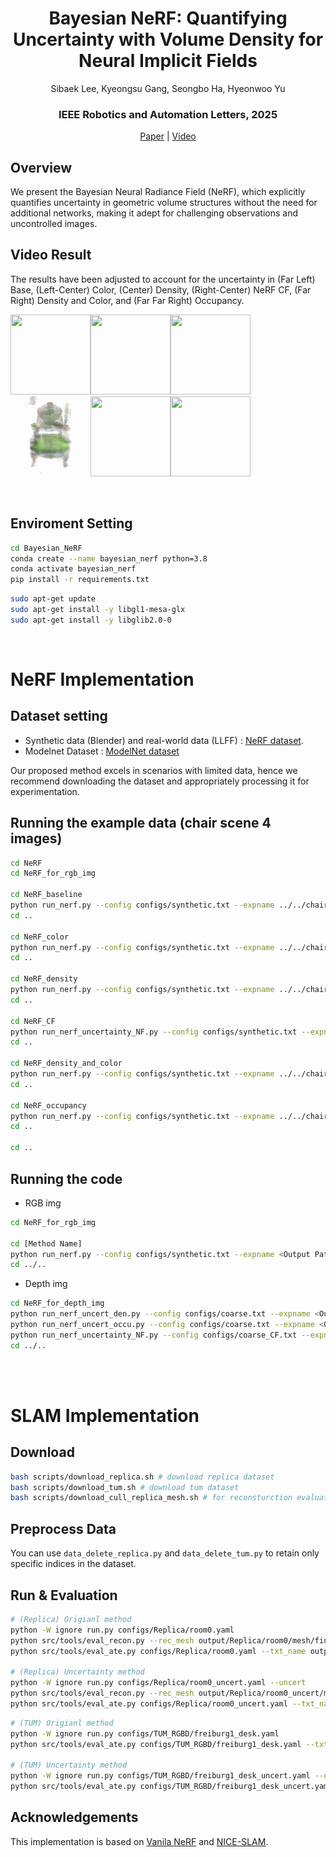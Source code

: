 <div align=center>
  
# Bayesian NeRF: Quantifying Uncertainty with Volume Density for Neural Implicit Fields

Sibaek Lee, Kyeongsu Gang, Seongbo Ha, Hyeonwoo Yu

<h3 align="center"> IEEE Robotics and Automation Letters, 2025 </h3>

[Paper](https://arxiv.org/abs/2404.06727) | [Video](https://youtu.be/wp5jW4S_jqo)

</div>

## Overview
We present the Bayesian Neural Radiance Field (NeRF), which explicitly quantifies uncertainty in geometric volume structures without the need for additional networks, making it adept for challenging observations and uncontrolled images. 

## Video Result
The results have been adjusted to account for the uncertainty in (Far Left) Base, (Left-Center) Color, (Center) Density, (Right-Center) NeRF CF, (Far Right) Density and Color, and (Far Far Right) Occupancy.

<img src="figs/4_ori.gif" width="128" height="128"/><img src="figs/4_col.gif" width="128" height="128"/><img src="figs/4_den.gif" width="128" height="128"/><img src="figs/4_cf.gif" width="128" height="128"/><img src="figs/4_dencol.gif" width="128" height="128"/><img src="figs/4_occu.gif" width="128" height="128"/>


<br/> 

## Enviroment Setting
```bash
cd Bayesian_NeRF
conda create --name bayesian_nerf python=3.8
conda activate bayesian_nerf
pip install -r requirements.txt
```

```bash
sudo apt-get update
sudo apt-get install -y libgl1-mesa-glx
sudo apt-get install -y libglib2.0-0
```
<br/> 


# NeRF Implementation



## Dataset setting
- Synthetic data (Blender) and real-world data (LLFF) : [NeRF dataset](https://drive.google.com/drive/folders/128yBriW1IG_3NJ5Rp7APSTZsJqdJdfc1).
- Modelnet Dataset : [ModelNet dataset](https://modelnet.cs.princeton.edu/)


Our proposed method excels in scenarios with limited data, hence we recommend downloading the dataset and appropriately processing it for experimentation.


## Running the example data (chair scene 4 images)
```bash
cd NeRF
cd NeRF_for_rgb_img

cd NeRF_baseline
python run_nerf.py --config configs/synthetic.txt --expname ../../chair/4_baseline --datadir ../../data/nerf_synthetic/chair_4
cd ..

cd NeRF_color
python run_nerf.py --config configs/synthetic.txt --expname ../../chair/4_color --datadir ../../data/nerf_synthetic/chair_4
cd ..

cd NeRF_density
python run_nerf.py --config configs/synthetic.txt --expname ../../chair/4_density --datadir ../../data/nerf_synthetic/chair_4
cd ..

cd NeRF_CF
python run_nerf_uncertainty_NF.py --config configs/synthetic.txt --expname ../../chair/4_cf_nerf --datadir ../../data/nerf_synthetic/chair_4
cd ..

cd NeRF_density_and_color
python run_nerf.py --config configs/synthetic.txt --expname ../../chair/4_den_col --datadir ../../data/nerf_synthetic/chair_4
cd ..

cd NeRF_occupancy
python run_nerf.py --config configs/synthetic.txt --expname ../../chair/4_occupancy --datadir ../../data/nerf_synthetic/chair_4
cd ..

cd ..

```


## Running the code

- RGB img
```bash
cd NeRF_for_rgb_img

cd [Method Name]
python run_nerf.py --config configs/synthetic.txt --expname <Output Path> --datadir <Dataset Path>
cd ../..
```


- Depth img
```bash
cd NeRF_for_depth_img
python run_nerf_uncert_den.py --config configs/coarse.txt --expname <Output Path> --datadir <Dataset Path> # our density method
python run_nerf_uncert_occu.py --config configs/coarse.txt --expname <Output Path> --datadir <Dataset Path> # our occupancy method
python run_nerf_uncertainty_NF.py --config configs/coarse_CF.txt --expname <Output Path> --datadir <Dataset Path> # cf_nerf method
cd ../..
```

 <br/>  <br/> 


# SLAM Implementation 


## Download
```bash
bash scripts/download_replica.sh # download replica dataset
bash scripts/download_tum.sh # download tum dataset
bash scripts/download_cull_replica_mesh.sh # for reconsturction evaluation
```

## Preprocess Data
You can use `data_delete_replica.py` and `data_delete_tum.py` to retain only specific indices in the dataset.

## Run & Evaluation
```bash
# (Replica) Origianl method
python -W ignore run.py configs/Replica/room0.yaml
python src/tools/eval_recon.py --rec_mesh output/Replica/room0/mesh/final_mesh_eval_rec.ply --gt_mesh cull_replica_mesh/room0.ply -2d -3d -txt_name output/Replica/room0/result.txt
python src/tools/eval_ate.py configs/Replica/room0.yaml --txt_name output/Replica/room0/result.txt

# (Replica) Uncertainty method
python -W ignore run.py configs/Replica/room0_uncert.yaml --uncert
python src/tools/eval_recon.py --rec_mesh output/Replica/room0_uncert/mesh/final_mesh_eval_rec.ply --gt_mesh cull_replica_mesh/room0.ply -2d -3d -txt_name output/Replica/room0_uncert/result.txt
python src/tools/eval_ate.py configs/Replica/room0_uncert.yaml --txt_name output/Replica/room0_uncert/result.txt
```

```bash
# (TUM) Origianl method
python -W ignore run.py configs/TUM_RGBD/freiburg1_desk.yaml
python src/tools/eval_ate.py configs/TUM_RGBD/freiburg1_desk.yaml --txt_name output/TUM_RGBD/freiburg1_desk/result.txt

# (TUM) Uncertainty method
python -W ignore run.py configs/TUM_RGBD/freiburg1_desk_uncert.yaml --uncert
python src/tools/eval_ate.py configs/TUM_RGBD/freiburg1_desk_uncert.yaml --txt_name output/TUM_RGBD/freiburg1_desk_uncert/result.txt
```




## Acknowledgements
This implementation is based on [Vanila NeRF](https://github.com/bmild/nerf) and [NICE-SLAM](https://github.com/cvg/nice-slam/tree/master).
